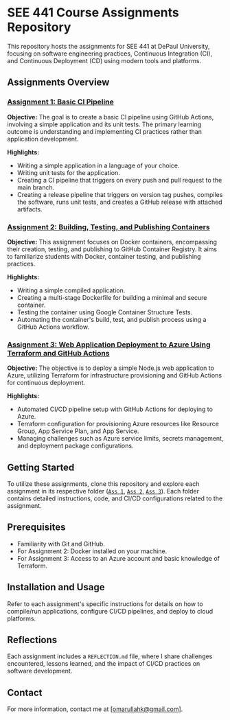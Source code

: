 # SEE 441 Course Assignments Repository

This repository hosts the assignments for SEE 441 at DePaul University, focusing on software engineering practices, Continuous Integration (CI), and Continuous Deployment (CD) using modern tools and platforms.

## Assignments Overview

### [Assignment 1: Basic CI Pipeline](Ass%201)

**Objective:** The goal is to create a basic CI pipeline using GitHub Actions, involving a simple application and its unit tests. The primary learning outcome is understanding and implementing CI practices rather than application development.

**Highlights:**
- Writing a simple application in a language of your choice.
- Writing unit tests for the application.
- Creating a CI pipeline that triggers on every push and pull request to the main branch.
- Creating a release pipeline that triggers on version tag pushes, compiles the software, runs unit tests, and creates a GitHub release with attached artifacts.

### [Assignment 2: Building, Testing, and Publishing Containers](Ass%202)

**Objective:** This assignment focuses on Docker containers, encompassing their creation, testing, and publishing to GitHub Container Registry. It aims to familiarize students with Docker, container testing, and publishing practices.

**Highlights:**
- Writing a simple compiled application.
- Creating a multi-stage Dockerfile for building a minimal and secure container.
- Testing the container using Google Container Structure Tests.
- Automating the container's build, test, and publish process using a GitHub Actions workflow.

### [Assignment 3: Web Application Deployment to Azure Using Terraform and GitHub Actions](Ass%203)

**Objective:** The objective is to deploy a simple Node.js web application to Azure, utilizing Terraform for infrastructure provisioning and GitHub Actions for continuous deployment.

**Highlights:**
- Automated CI/CD pipeline setup with GitHub Actions for deploying to Azure.
- Terraform configuration for provisioning Azure resources like Resource Group, App Service Plan, and App Service.
- Managing challenges such as Azure service limits, secrets management, and deployment package configurations.

## Getting Started

To utilize these assignments, clone this repository and explore each assignment in its respective folder ([`Ass 1`](Ass%201), [`Ass 2`](Ass%202), [`Ass 3`](Ass%203)). Each folder contains detailed instructions, code, and CI/CD configurations related to the assignment.

## Prerequisites

- Familiarity with Git and GitHub.
- For Assignment 2: Docker installed on your machine.
- For Assignment 3: Access to an Azure account and basic knowledge of Terraform.

## Installation and Usage

Refer to each assignment's specific instructions for details on how to compile/run applications, configure CI/CD pipelines, and deploy to cloud platforms.

## Reflections

Each assignment includes a `REFLECTION.md` file, where I share challenges encountered, lessons learned, and the impact of CI/CD practices on software development.

## Contact

For more information, contact me at [omarullahk@gmail.com].

